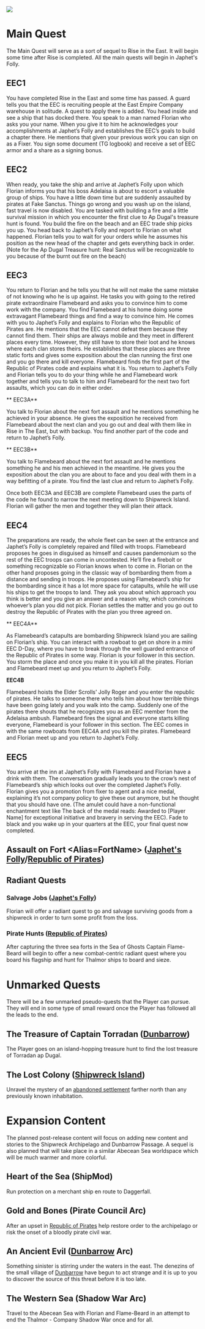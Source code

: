![](https://raw.githubusercontent.com/TateTaylorUSA/TateTaylorUSA/main/assets/images/northern-sea/Northern%20Sea%20Small.png)
# Main Quest

The Main Quest will serve as a sort of sequel to Rise in the East. It will begin some time after Rise is completed. All the main quests will begin in Japhet's Folly.

## EEC1

You have completed Rise in the East and some time has passed. A guard tells you that the EEC is recruiting people at the East Empire Company warehouse in solitude. A quest to apply there is added. You head inside and see a ship that has docked there. You speak to a man named Florian who asks you your name. When you give it to him he acknowledges your accomplishments at Japhet’s Folly and establishes the EEC’s goals to build a chapter there. He mentions that given your previous work you can sign on as a Fixer. You sign some document (TG logbook) and receive a set of EEC armor and a share as a signing bonus.


## EEC2

When ready, you take the ship and arrive at Japhet’s Folly upon which Florian informs you that his boss Adelaisa is about to escort a valuable group of ships. You have a little down time but are suddenly assaulted by pirates at Fake Sanctus. Things go wrong and you wash up on the island, fast travel is now disabled. You are tasked with building a fire and a little survival mission in which you encounter the first clue to Ap Dugal's treasure hunt is found. You build the fire on the beach and an EEC trade ship picks you up. You head back to Japhet’s Folly and report to Florian on what happened. Florian tells you to wait for your orders while he assumes his position as the new head of the chapter and gets everything back in order. 
(Note for the Ap Dugal Treasure hunt: Real Sanctus will be recognizable to you because of the burnt out fire on the beach)

## EEC3

You return to Florian and he tells you that he will not make the same mistake of not knowing who he is up against. He tasks you with going to the retired pirate extraordinaire Flamebeard and asks you to convince him to come work with the company. You find Flamebeard at his home doing some extravagant Flamebeard things and find a way to convince him. He comes with you to Japhet’s Folly and explains to Florian who the Republic of Pirates are. He mentions that the EEC cannot defeat them because they cannot find them. Their ships are always mobile and they meet in different places every time. However, they still have to store their loot and he knows where each clan stores theirs. 
He establishes that these places are three static forts and gives some exposition about the clan running the first one and you go there and kill everyone. Flamebeard finds the first part of the Republic of Pirates code and explains what it is. You return to Japhet’s Folly and Florian tells you to do your thing while he and Flamebeard work together and tells you to talk to him and Flamebeard for the next two fort assaults, which you can do in either order.


** EEC3A**

You talk to Florian about the next fort assault and he mentions something he achieved in your absence. He gives the exposition he received from Flamebeard about the next clan and you go out and deal with them like in Rise in The East, but with backup. You find another part of the code and return to Japhet’s Folly.


** EEC3B**

You talk to Flamebeard about the next fort assault and he mentions something he and his men achieved in the meantime. He gives you the exposition about the clan you are about to face and you deal with them in a way befitting of a pirate. You find the last clue and return to Japhet’s Folly.


Once both EEC3A and EEC3B are complete Flamebeard uses the parts of the code he found to narrow the next meeting down to Shipwreck Island. Florian will gather the men and together they will plan their attack.


## EEC4

The preparations are ready, the whole fleet can be seen at the entrance and Japhet’s Folly is completely repaired and filled with troops. Flamebeard proposes he goes in disguised as himself and causes pandemonium so the rest of the EEC troops can come in uncontested. He’ll fire a firebolt or something recognizable so Florian knows when to come in. Florian on the other hand proposes going in the classic way of bombarding them from a distance and sending in troops. He proposes using Flamebeard’s ship for the bombarding since it has a lot more space for catapults, while he will use his ships to get the troops to land. They ask you about which approach you think is better and you give an answer and a reason why, which convinces whoever’s plan you did not pick. Florian settles the matter and you go out to destroy the Republic of Pirates with the plan you three agreed on.

** EEC4A**

As Flamebeard’s catapults are bombarding Shipwreck Island you are sailing on Florian’s ship. You can interact with a rowboat to get on shore in a mini EEC D-Day, where you have to break through the well guarded entrance of the Republic of Pirates in some way. Florian is your follower in this section. You storm the place and once you make it in you kill all the pirates. Florian and Flamebeard meet up and you return to Japhet’s Folly.

 **EEC4B**

Flamebeard hoists the Elder Scrolls’ Jolly Roger and you enter the republic of pirates. He talks to someone there who tells him about how terrible things have been going lately and you walk into the camp. Suddenly one of the pirates there shouts that he recognizes you as an EEC member from the Adelaisa ambush. Flamebeard fires the signal and everyone starts killing everyone, Flamebeard is your follower in this section. The EEC comes in with the same rowboats from EEC4A and you kill the pirates. Flamebeard and Florian meet up and you return to Japhet’s Folly.

## EEC5

You arrive at the inn at Japhet’s Folly with Flamebeard and Florian have a drink with them. The conversation gradually leads you to the crow’s nest of Flamebeard’s ship which looks out over the completed Japhet’s Folly. Florian gives you a promotion from fixer to agent and a nice medal, explaining it’s not company policy to give these out anymore, but he thought that you should have one. (The amulet could have a non-functional enchantment text like The back of the medal reads: Awarded to [Player Name] for exceptional initiative and bravery in serving the EEC). Fade to black and you wake up in your quarters at the EEC, your final quest now completed. 

## Assault on Fort <Alias=FortName> ([Japhet's Folly](https://github.com/TateTaylorUSA/The-Northern-Sea/blob/main/Docs/LOCATIONS.md#japhets-folly)/[Republic of Pirates](https://github.com/TateTaylorUSA/The-Northern-Sea/blob/main/Docs/LOCATIONS.md#republic-of-pirates))

## Radiant Quests

### Salvage Jobs ([Japhet's Folly](https://github.com/TateTaylorUSA/The-Northern-Sea/blob/main/Docs/LOCATIONS.md#japhets-folly))

Florian will offer a radiant quest to go and salvage surviving goods from a shipwreck in order to turn some profit from the loss.

### Pirate Hunts ([Republic of Pirates](https://github.com/TateTaylorUSA/The-Northern-Sea/blob/main/Docs/LOCATIONS.md#republic-of-pirates))

After capturing the three sea forts in the Sea of Ghosts Captain Flame-Beard will begin to offer a new combat-centric radiant quest where you board his flagship and hunt for Thalmor ships to board and sieze.

# Unmarked Quests

There will be a few unmarked pseudo-quests that the Player can pursue. They will end in some type of small reward once the Player has followed all the leads to the end.

## The Treasure of Captain Torradan ([Dunbarrow](https://github.com/TateTaylorUSA/The-Northern-Sea/blob/main/Docs/LOCATIONS.md#dunbarrow))

The Player goes on an island-hopping treasure hunt to find the lost treasure of Torradan ap Dugal.

## The Lost Colony ([Shipwreck Island](https://github.com/TateTaylorUSA/The-Northern-Sea/blob/main/Docs/LOCATIONS.md#shipwreck-island))

Unravel the mystery of an [abandoned settlement](https://github.com/TateTaylorUSA/The-Northern-Sea/blob/main/Docs/LOCATIONS.md#abandoned-settlement) farther north than any previously known inhabitation.

# Expansion Content

The planned post-release content will focus on adding new content and stories to the Shipwreck Archipelago and Dunbarrow Passage. A sequel is also planned that will take place in a similar Abecean Sea worldspace which will be much warmer and more colorful.

## Heart of the Sea (ShipMod)

Run protection on a merchant ship en route to Daggerfall. 

## Gold and Bones (Pirate Council Arc)

After an upset in [Republic of Pirates](https://github.com/TateTaylorUSA/The-Northern-Sea/blob/main/Docs/LOCATIONS.md#republic-of-pirates) help restore order to the archipelago or risk the onset of a bloodly pirate civil war.

## An Ancient Evil ([Dunbarrow](https://github.com/TateTaylorUSA/The-Northern-Sea/blob/main/Docs/LOCATIONS.md#dunbarrow) Arc)

Something sinister is stirring under the waters in the east. The denezins of the small village of [Dunbarrow](https://github.com/TateTaylorUSA/The-Northern-Sea/blob/main/Docs/LOCATIONS.md#dunbarrow) have begun to act strange and it is up to you to discover the source of this threat before it is too late.

## The Western Sea (Shadow War Arc)

Travel to the Abecean Sea with Florian and Flame-Beard in an attempt to end the Thalmor - Company Shadow War once and for all.
